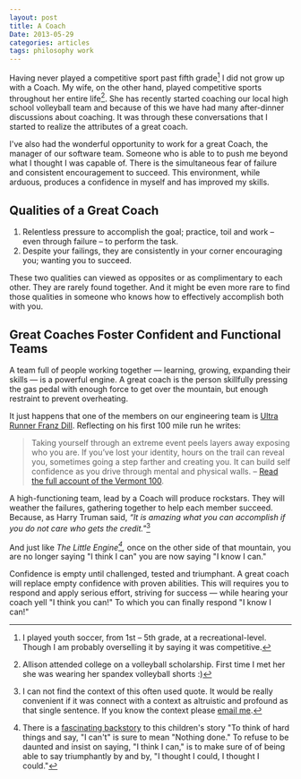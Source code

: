 ```yaml
---
layout: post
title: A Coach
Date: 2013-05-29
categories: articles
tags: philosophy work
--- 
```


Having never played a competitive sport past fifth grade[^1] I did not grow up with a Coach. My wife, on the other hand, played competitive sports throughout her entire life[^2]. She has recently started coaching our local high school volleyball team and because of this we have had many after-dinner discussions about coaching. It was through these conversations that I started to realize the attributes of a great coach. 

I've also had the wonderful opportunity to work for a great Coach, the manager of our software team. Someone who is able to to push me beyond what I thought I was capable of. There is the simultaneous fear of failure and consistent encouragement to succeed. This environment, while arduous, produces a confidence in myself and has improved my skills. 

## Qualities of a Great Coach

1. Relentless pressure to accomplish the goal; practice, toil and work &ndash; even through failure &ndash; to perform the task.
2. Despite your failings, they are consistently in your corner encouraging you; wanting you to succeed.

These two qualities can viewed as opposites or as complimentary to each other. They are rarely found together. And it might be even more rare to find those qualities in someone who knows how to effectively accomplish both with you. 

## Great Coaches Foster Confident and Functional Teams

A team full of people working together &mdash; learning, growing, expanding their skills &mdash; is a powerful engine. A great coach is the person skillfully pressing the gas pedal with enough force to get over the mountain, but enough restraint to prevent overheating.

It just happens that one of the members on our engineering team is [Ultra Runner Franz Dill](http://dillweedrunner.wordpress.com/). Reflecting on his first 100 mile run he writes:

> Taking yourself through an extreme event peels layers away exposing who you are.  If you’ve lost your identity, hours on the trail can reveal you, sometimes going a step farther and creating you.  It can build self confidence as you drive through mental and physical walls. &ndash; [Read the full account of the Vermont 100](http://dillweedrunner.wordpress.com/2011/07/25/vermont-100-step-2-in-the-path-to-slam/).

A high-functioning team, lead by a Coach will produce rockstars. They will weather the failures, gathering together to help each member succeed. Because, as Harry Truman said, *“It is amazing what you can accomplish if you do not care who gets the credit."*[^3]

And just like *The Little Engine[^4],* once on the other side of that mountain, you are no longer saying "I think I can" you are now saying "I know I can."

Confidence is empty until challenged, tested and triumphant. A great coach will replace empty confidence with proven abilities. This will requires you to respond and apply serious effort, striving for success &mdash; while hearing your coach yell "I think you can!" To which you can finally respond "I know I can!"

[^1]:I played youth soccer, from 1st &ndash; 5th grade, at a recreational-level. Though I am probably overselling it by saying it was competitive. 

[^2]:Allison attended college on a volleyball scholarship. First time I met her she was wearing her spandex volleyball shorts :)

[^3]: I can not find the context of this often used quote. It would be really convenient if it was connect with a context as altruistic and profound as that single sentence. If you know the context please [email me](brian@bitbyteyum.com).

[^4]: There is a [fascinating backstory](http://tigger.uic.edu/~plotnick/littleng.htm) to this children's story "To think of hard things and say, "I can't" is sure to mean "Nothing done." To refuse to be daunted and insist on saying, "I think I can," is to make sure of of being able to say triumphantly by and by, "I thought I could, I  thought I could." 